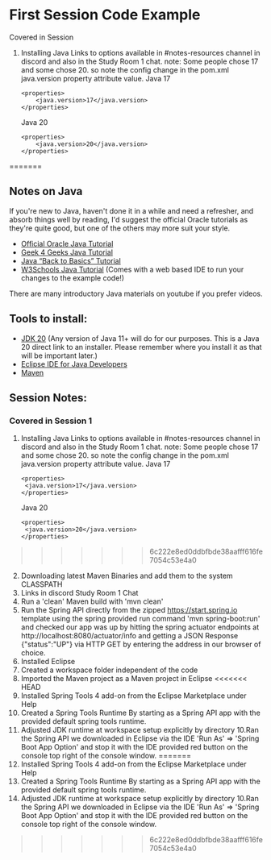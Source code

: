 # First Session Code Example

Covered in Session
1. Installing Java
 Links to options available in #notes-resources channel in discord and also in the Study Room 1 chat.
  note: Some people chose 17 and some chose 20. so note the config change in the pom.xml java.version property attribute value.
	Java 17
	```
	<properties>
		<java.version>17</java.version>
	</properties>
	```	
	Java 20
	```
	<properties>
		<java.version>20</java.version>
	</properties>
	```
=======
## Notes on Java
If you're new to Java, haven't done it in a while and need a refresher, and absorb things well by reading, I'd suggest the official Oracle tutorials as they're quite good, but one of the others may more suit your style.

- [Official Oracle Java Tutorial](https://docs.oracle.com/javase/tutorial/)
- [Geek 4 Geeks Java Tutorial](https://www.geeksforgeeks.org/java/)
- [Java “Back to Basics” Tutorial](https://www.baeldung.com/java-tutorial)
- [W3Schools Java Tutorial](https://www.w3schools.com/java/) (Comes with a web based IDE to run your changes to the example code!)

There are many introductory Java materials on youtube if you prefer videos.

## Tools to install:

- [JDK 20](https://download.oracle.com/java/20/latest/jdk-20_windows-x64_bin.exe) (Any version of Java 11+ will do for our purposes. This is a Java 20 direct link to an installer. Please remember where you install it as that will be important later.)
- [Eclipse IDE for Java Developers](https://www.eclipse.org/downloads/packages/release/indigo/r/eclipse-ide-java-developers)
- [Maven](https://phoenixnap.com/kb/install-maven-windows)

## Session Notes:

### Covered in Session 1

1. Installing Java
   Links to options available in #notes-resources channel in discord and also in the Study Room 1 chat.
   note: Some people chose 17 and some chose 20. so note the config change in the pom.xml java.version property attribute value.
   Java 17
   ```
   <properties>
   	<java.version>17</java.version>
   </properties>
   ```
   Java 20
   ```
   <properties>
   	<java.version>20</java.version>
   </properties>
   ```
>>>>>>> 6c222e8ed0ddbfbde38aafff616fe7054c53e4a0
2. Downloading latest Maven Binaries and add them to the system CLASSPATH
3. Links in discord Study Room 1 Chat
4. Run a 'clean' Maven build with 'mvn clean'
5. Run the Spring API directly from the zipped https://start.spring.io template using the spring provided run command 'mvn spring-boot:run' and checked our app was up by hitting the spring actuator endpoints at http://localhost:8080/actuator/info and getting a JSON Response {"status":"UP"} via HTTP GET by entering the address in our browser of choice.
6. Installed Eclipse
7. Created a workspace folder independent of the code
8. Imported the Maven project as a Maven project in Eclipse
<<<<<<< HEAD
7. Installed Spring Tools 4 add-on from the Eclipse Marketplace under Help
8. Created a Spring Tools Runtime By starting as a Spring API app with the provided default spring tools runtime.
9. Adjusted JDK runtime at workspace setup explicitly by directory
10.Ran the Spring API we downloaded in Eclipse via the IDE 'Run As' => 'Spring Boot App Option' and stop it with the IDE provided red button on the console top right of the console window.
=======
9. Installed Spring Tools 4 add-on from the Eclipse Marketplace under Help
10. Created a Spring Tools Runtime By starting as a Spring API app with the provided default spring tools runtime.
11. Adjusted JDK runtime at workspace setup explicitly by directory
    10.Ran the Spring API we downloaded in Eclipse via the IDE 'Run As' => 'Spring Boot App Option' and stop it with the IDE provided red button on the console top right of the console window.
>>>>>>> 6c222e8ed0ddbfbde38aafff616fe7054c53e4a0
